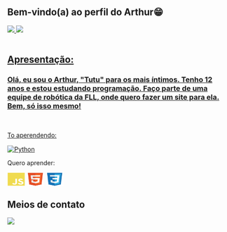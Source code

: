## Bem-vindo(a) ao perfil do Arthur😁

 <div>
   <a href="https://github.com/Tutu-pandolfi">
   <img height="180em" src="https://github-readme-stats.vercel.app/api?username=Tutu-pandolfi&show_icons=true&theme=tokyonight&include_all_commits=true&count_private=true"/>
   <img height="180em" src="https://github-readme-stats.vercel.app/api/top-langs/?username=Tutu-pandolfi&layout=compact&langs_count=6&theme=tokyonight"/>
</div> <br>
     <h2>Apresentação:</h2>
    <h3>Olá, eu sou o Arthur, "Tutu" para os mais íntimos. Tenho 12 anos e estou estudando programação. Faço parte de uma equipe de robótica da FLL, onde quero fazer um site para ela.<br>Bem, só isso mesmo!</h3>
<div style="display: inline_block"><br>
  <p>To aperendendo:</p> <a href="https://github.com/Tutu-Pandolfi/Python"><img align="center" alt="Python" height="45" width="40" src="https://cdn.jsdelivr.net/gh/devicons/devicon@latest/icons/python/python-original.svg"><br></a>
  <p>Quero aprender:</p> <img align="center" alt="Js" height="30" width="40" src="https://raw.githubusercontent.com/devicons/devicon/master/icons/javascript/javascript-plain.svg">
  <a href=" "><img align="center" alt="HTML" height="30" width="40" src="https://raw.githubusercontent.com/devicons/devicon/master/icons/html5/html5-original.svg"></a>
  <img align="center" alt="CSS" height="30" width="40" src="https://raw.githubusercontent.com/devicons/devicon/master/icons/css3/css3-original.svg">
 

   ## Meios de contato
<div> 
  <a href = "mailto:arthurpandolficorrea@gmail.com"><img src="https://img.shields.io/badge/-Gmail-%23333?style=for-the-badge&logo=gmail&logoColor=white" target="_blank"></a>
</div>
